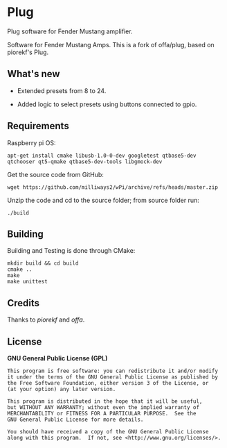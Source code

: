 # Plug

Plug software for Fender Mustang amplifier.

Software for Fender Mustang Amps. This is a fork of offa/plug, based on piorekf's Plug.


## What's new

- Extended presets from 8 to 24.

- Added logic to select presets using buttons connected to gpio.


## Requirements
Raspberry pi OS:

```
apt-get install cmake libusb-1.0-0-dev googletest qtbase5-dev qtchooser qt5-qmake qtbase5-dev-tools libgmock-dev 

```

Get the source code from GitHub:
```
wget https://github.com/milliways2/wPi/archive/refs/heads/master.zip 
```
Unzip the code and cd to the source folder; from source folder run:
```
./build
```


## Building

Building and Testing is done through CMake:

```
mkdir build && cd build
cmake ..
make
make unittest
```


## Credits

Thanks to *piorekf* and *offa*.


## License

**GNU General Public License (GPL)**

    This program is free software: you can redistribute it and/or modify
    it under the terms of the GNU General Public License as published by
    the Free Software Foundation, either version 3 of the License, or
    (at your option) any later version.

    This program is distributed in the hope that it will be useful,
    but WITHOUT ANY WARRANTY; without even the implied warranty of
    MERCHANTABILITY or FITNESS FOR A PARTICULAR PURPOSE.  See the
    GNU General Public License for more details.

    You should have received a copy of the GNU General Public License
    along with this program.  If not, see <http://www.gnu.org/licenses/>.
